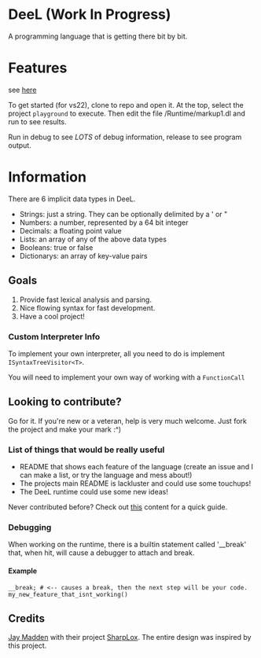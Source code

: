 # DeeL (Work In Progress)

A programming language that is getting there bit by bit.

# Features
see [here](https://github.com/DeetonRushy/DeeL/blob/master/runtime/README.md)

To get started (for vs22), clone to repo and open it.
At the top, select the project `playground` to execute.
Then edit the file /Runtime/markup1.dl and run to see results.

Run in debug to see *LOTS* of debug information, release to see program output.

# Information
There are 6 implicit data types in DeeL. 

 - Strings: just a string. They can be optionally delimited by a ' or "
 - Numbers: a number, represented by a 64 bit integer
 - Decimals: a floating point value
 - Lists: an array of any of the above data types
 - Booleans: true or false
 - Dictionarys: an array of key-value pairs

## Goals

 1. Provide fast lexical analysis and parsing.
 2. Nice flowing syntax for fast development.
 3. Have a cool project!


### Custom Interpreter Info

To implement your own interpreter, all you need to do is implement `ISyntaxTreeVisitor<T>`.

You will need to implement your own way of working with a `FunctionCall`

## Looking to contribute?

Go for it. If you're new or a veteran, help is very much welcome.
Just fork the project and make your mark :^)

### List of things that would be really useful
 - README that shows each feature of the language (create an issue and I can make a list, or try the language and mess about!)
 - The projects main README is lackluster and could use some touchups!
 - The DeeL runtime could use some new ideas!

Never contributed before? Check out [this](https://www.dataschool.io/how-to-contribute-on-github/) content for a quick guide.

### Debugging

When working on the runtime, there is a builtin statement called '__break' that, when hit, will
cause a debugger to attach and break.

#### Example
```
__break; # <-- causes a break, then the next step will be your code.
my_new_feature_that_isnt_working()
```

## Credits
[Jay Madden](https://github.com/Jay-Madden) with their project [SharpLox](https://github.com/Jay-Madden/SharpLox).
The entire design was inspired by this project.